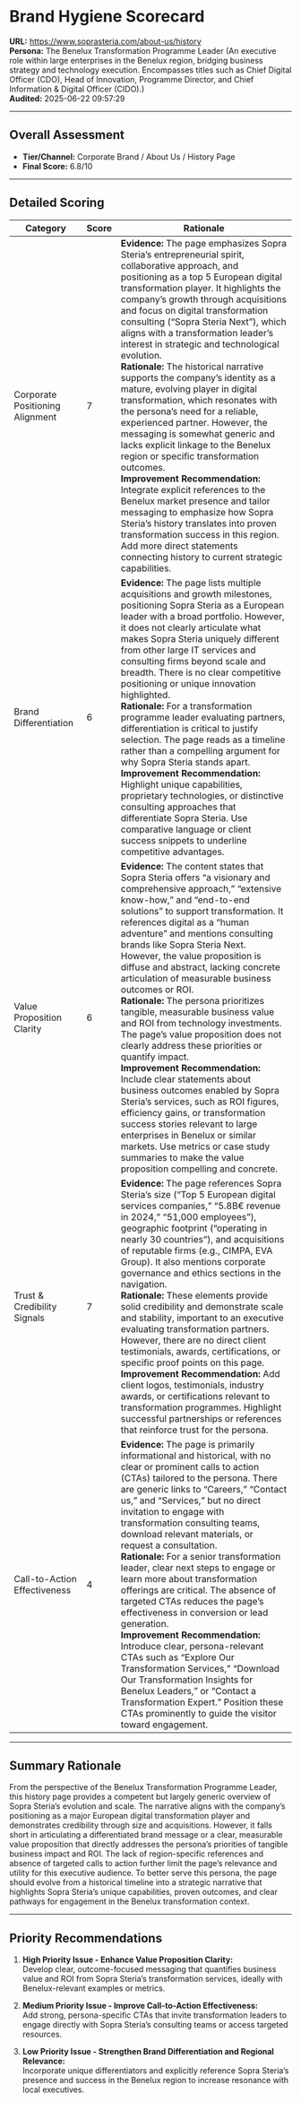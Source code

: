 # Brand Hygiene Scorecard

**URL:** https://www.soprasteria.com/about-us/history  
**Persona:** The Benelux Transformation Programme Leader (An executive role within large enterprises in the Benelux region, bridging business strategy and technology execution. Encompasses titles such as Chief Digital Officer (CDO), Head of Innovation, Programme Director, and Chief Information & Digital Officer (CIDO).)  
**Audited:** 2025-06-22 09:57:29

---

## Overall Assessment

- **Tier/Channel:** Corporate Brand / About Us / History Page  
- **Final Score:** 6.8/10

---

## Detailed Scoring

| Category                    | Score | Rationale                                                                                                                                                                                                                                                                                                                                                   |
|-----------------------------|-------|-------------------------------------------------------------------------------------------------------------------------------------------------------------------------------------------------------------------------------------------------------------------------------------------------------------------------------------------------------------|
| Corporate Positioning Alignment | 7     | **Evidence:** The page emphasizes Sopra Steria’s entrepreneurial spirit, collaborative approach, and positioning as a top 5 European digital transformation player. It highlights the company’s growth through acquisitions and focus on digital transformation consulting (“Sopra Steria Next”), which aligns with a transformation leader’s interest in strategic and technological evolution. <br> **Rationale:** The historical narrative supports the company’s identity as a mature, evolving player in digital transformation, which resonates with the persona’s need for a reliable, experienced partner. However, the messaging is somewhat generic and lacks explicit linkage to the Benelux region or specific transformation outcomes. <br> **Improvement Recommendation:** Integrate explicit references to the Benelux market presence and tailor messaging to emphasize how Sopra Steria’s history translates into proven transformation success in this region. Add more direct statements connecting history to current strategic capabilities. |
| Brand Differentiation         | 6     | **Evidence:** The page lists multiple acquisitions and growth milestones, positioning Sopra Steria as a European leader with a broad portfolio. However, it does not clearly articulate what makes Sopra Steria uniquely different from other large IT services and consulting firms beyond scale and breadth. There is no clear competitive positioning or unique innovation highlighted. <br> **Rationale:** For a transformation programme leader evaluating partners, differentiation is critical to justify selection. The page reads as a timeline rather than a compelling argument for why Sopra Steria stands apart. <br> **Improvement Recommendation:** Highlight unique capabilities, proprietary technologies, or distinctive consulting approaches that differentiate Sopra Steria. Use comparative language or client success snippets to underline competitive advantages. |
| Value Proposition Clarity    | 6     | **Evidence:** The content states that Sopra Steria offers “a visionary and comprehensive approach,” “extensive know-how,” and “end-to-end solutions” to support transformation. It references digital as a “human adventure” and mentions consulting brands like Sopra Steria Next. However, the value proposition is diffuse and abstract, lacking concrete articulation of measurable business outcomes or ROI. <br> **Rationale:** The persona prioritizes tangible, measurable business value and ROI from technology investments. The page’s value proposition does not clearly address these priorities or quantify impact. <br> **Improvement Recommendation:** Include clear statements about business outcomes enabled by Sopra Steria’s services, such as ROI figures, efficiency gains, or transformation success stories relevant to large enterprises in Benelux or similar markets. Use metrics or case study summaries to make the value proposition compelling and concrete. |
| Trust & Credibility Signals  | 7     | **Evidence:** The page references Sopra Steria’s size (“Top 5 European digital services companies,” “5.8B€ revenue in 2024,” “51,000 employees”), geographic footprint (“operating in nearly 30 countries”), and acquisitions of reputable firms (e.g., CIMPA, EVA Group). It also mentions corporate governance and ethics sections in the navigation. <br> **Rationale:** These elements provide solid credibility and demonstrate scale and stability, important to an executive evaluating transformation partners. However, there are no direct client testimonials, awards, certifications, or specific proof points on this page. <br> **Improvement Recommendation:** Add client logos, testimonials, industry awards, or certifications relevant to transformation programmes. Highlight successful partnerships or references that reinforce trust for the persona. |
| Call-to-Action Effectiveness | 4     | **Evidence:** The page is primarily informational and historical, with no clear or prominent calls to action (CTAs) tailored to the persona. There are generic links to “Careers,” “Contact us,” and “Services,” but no direct invitation to engage with transformation consulting teams, download relevant materials, or request a consultation. <br> **Rationale:** For a senior transformation leader, clear next steps to engage or learn more about transformation offerings are critical. The absence of targeted CTAs reduces the page’s effectiveness in conversion or lead generation. <br> **Improvement Recommendation:** Introduce clear, persona-relevant CTAs such as “Explore Our Transformation Services,” “Download Our Transformation Insights for Benelux Leaders,” or “Contact a Transformation Expert.” Position these CTAs prominently to guide the visitor toward engagement. |

---

## Summary Rationale

From the perspective of the Benelux Transformation Programme Leader, this history page provides a competent but largely generic overview of Sopra Steria’s evolution and scale. The narrative aligns with the company’s positioning as a major European digital transformation player and demonstrates credibility through size and acquisitions. However, it falls short in articulating a differentiated brand message or a clear, measurable value proposition that directly addresses the persona’s priorities of tangible business impact and ROI. The lack of region-specific references and absence of targeted calls to action further limit the page’s relevance and utility for this executive audience. To better serve this persona, the page should evolve from a historical timeline into a strategic narrative that highlights Sopra Steria’s unique capabilities, proven outcomes, and clear pathways for engagement in the Benelux transformation context.

---

## Priority Recommendations

1. **High Priority Issue - Enhance Value Proposition Clarity:**  
   Develop clear, outcome-focused messaging that quantifies business value and ROI from Sopra Steria’s transformation services, ideally with Benelux-relevant examples or metrics.

2. **Medium Priority Issue - Improve Call-to-Action Effectiveness:**  
   Add strong, persona-specific CTAs that invite transformation leaders to engage directly with Sopra Steria’s consulting teams or access targeted resources.

3. **Low Priority Issue - Strengthen Brand Differentiation and Regional Relevance:**  
   Incorporate unique differentiators and explicitly reference Sopra Steria’s presence and success in the Benelux region to increase resonance with local executives.